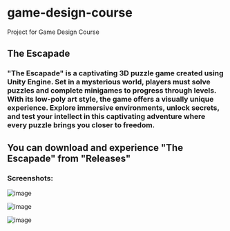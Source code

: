 # game-design-course
Project for Game Design Course

## The Escapade
### "The Escapade" is a captivating 3D puzzle game created using Unity Engine. Set in a mysterious world, players must solve puzzles and complete minigames to progress through levels. With its low-poly art style, the game offers a visually unique experience. Explore immersive environments, unlock secrets, and test your intellect in this captivating adventure where every puzzle brings you closer to freedom.


## You can download and experience "The Escapade" from "Releases"

### Screenshots:
![image](https://github.com/user-attachments/assets/198ffff3-7b18-4414-91ae-a636d2879429)

![image](https://github.com/user-attachments/assets/2f2be4e0-5125-43a4-8524-d2d66d4a5c61)

![image](https://github.com/user-attachments/assets/73b172f3-18a2-4128-bb40-ecb4a2a9dd9f)
